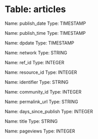 Table: articles
===============

Name: publish_date
Type: TIMESTAMP

Name: publish_time
Type: TIMESTAMP

Name: dpdate
Type: TIMESTAMP

Name: network
Type: STRING

Name: ref_id
Type: INTEGER

Name: resource_id
Type: INTEGER

Name: identifier
Type: STRING

Name: community_id
Type: INTEGER

Name: permalink_url
Type: STRING

Name: days_since_publish
Type: INTEGER

Name: title
Type: STRING

Name: pageviews
Type: INTEGER


